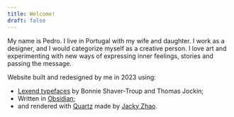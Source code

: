 ```yaml
---
title: Welcome!
draft: false
---
```

My name is Pedro. I live in Portugal with my wife and daughter. I work as a designer, and I would categorize myself as a creative person. I love art and experimenting with new ways of expressing inner feelings, stories and passing the message.

Website built and redesigned by me in 2023 using:
- [Lexend typefaces](https://www.lexend.com/) by Bonnie Shaver-Troup and Thomas Jockin;
- Written in [Obsidian](https://obsidian.md/);
- and rendered with [Quartz](https://quartz.jzhao.xyz/) made by [Jacky Zhao](https://jzhao.xyz/).